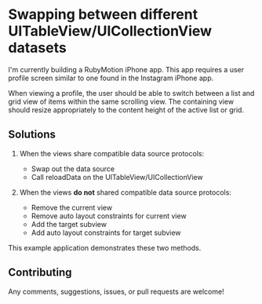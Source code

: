 # Swapping between different UITableView/UICollectionView datasets

I'm currently building a RubyMotion iPhone app. This app requires a user profile screen similar to one found in the Instagram iPhone app.

When viewing a profile, the user should be able to switch between a list and grid view of items within the same scrolling view. The containing view should resize appropriately to the content height of the active list or grid.

## Solutions

1. When the views share compatible data source protocols:
    - Swap out the data source
    - Call reloadData on the UITableView/UICollectionView

2. When the views __do not__ shared compatible data source protocols:
    - Remove the current view
    - Remove auto layout constraints for current view
    - Add the target subview
    - Add auto layout constraints for target subview

This example application demonstrates these two methods.

## Contributing

Any comments, suggestions, issues, or pull requests are welcome!

